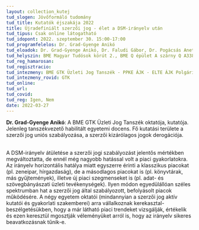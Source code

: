 ```yaml
---
layout: collection_kutej
tud_slogen: Jövőformáló tudomány
tud_title: Kutatók éjszakája 2022
title: Újradefiniált szerzői jog - élet a DSM-irányelv után
tud_tipus: Csak online látogatható
tud_idopont: 2022. szeptember 30. 15:00-17:00
tud_programfelelos: Dr. Grad-Gyenge Anikó
tud_eloadok: Dr. Grad-Gyenge Anikó, Dr. Faludi Gábor, Dr. Pogácsás Anett, Dr. Ujhelyi Dávid, Dr. Gubicz Flóra, Dr. Harkai István
tud_helyszin: BME Magyar Tudósok körút 2., BME Q épület A szárny Q A338-as szoba
tud_reg_hamarosan:
tud_regisztracio:
tud_intezmeny: BME GTK Üzleti Jog Tanszék - PPKE ÁJK - ELTE ÁJK Polgári Jogi Tanszék - Szegedi Egyetem 
tud_intezmeny_rovid: GTK
tud_online:
tud_url:
tud_covid:
tud_reg: Igen, Nem
date: 2022-03-27
---
```


<b> Dr. Grad-Gyenge Anikó</b>: A BME GTK Üzleti Jog Tanszék oktatója, kutatója. Jelenleg tanszékvezető habilitált egyetemi docens. Fő kutatási területe a szerzői jog uniós szabályozása, a szerzői kizárólagos jogok derogációja.

<br>
A DSM-irányelv átületése a szerzői jogi szabályozást jelentős mértékben megváltoztatta, de ennél még nagyobb hatással volt a piaci gyakorlatokra. Az irányelv horizontális hatálya miatt egyszerre érinti a klasszikus piacokat (pl. zeneipar, hírgazdaság), de a másodlagos piacokat is (pl. könyvtárak, más gyűjtemények), illetve új piaci szegmenseket is (pl. adat- és szövegbányászati üzleti tevékenységek). Ilyen módon egyedülállóan széles spektrumban hat a szerzői jog által szabályozott, befolyásolt piacok működésére. A négy egyetem oktatói (mindannyian a szerzői jog aktív kutatói és gyakorlati szakemberei) arra vállalkoznak kerekasztal-beszélgetésükben, hogy a már látható piaci trendeket vizsgálják, értékelik és ezen keresztül mgosztják véleményüket arról is, hogy az irányelv sikeres beavatkozásnak tűnik-e.

 